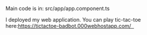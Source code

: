 Main code is in:
src/app/app.component.ts

I deployed my web application. 
You can play tic-tac-toe here:https://tictactoe-badbot.000webhostapp.com/  
